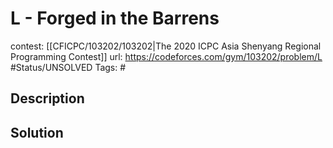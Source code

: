 # L - Forged in the Barrens

contest: [[CFICPC/103202/103202|The 2020 ICPC Asia Shenyang Regional Programming Contest]]
url: https://codeforces.com/gym/103202/problem/L
#Status/UNSOLVED
Tags: #

## Description

## Solution

